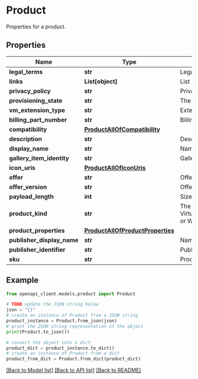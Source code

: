 # Product

Properties for a product.

## Properties

Name | Type | Description | Notes
------------ | ------------- | ------------- | -------------
**legal_terms** | **str** | Legal terms for the product. | [optional] 
**links** | **List[object]** | List of product links. | [optional] 
**privacy_policy** | **str** | Privacy policy of the product. | [optional] 
**provisioning_state** | **str** | The provisioning state of the resource. | [optional] 
**vm_extension_type** | **str** | Extension type of the VM. | [optional] 
**billing_part_number** | **str** | Billing part number. | [optional] 
**compatibility** | [**ProductAllOfCompatibility**](ProductAllOfCompatibility.md) |  | [optional] 
**description** | **str** | Description of the product. | [optional] 
**display_name** | **str** | Name displayed for the product. | [optional] 
**gallery_item_identity** | **str** | Gallery item identity. | [optional] 
**icon_uris** | [**ProductAllOfIconUris**](ProductAllOfIconUris.md) |  | [optional] 
**offer** | **str** | Offer name. | [optional] 
**offer_version** | **str** | Offer version. | [optional] 
**payload_length** | **int** | Size in bytes. | [optional] 
**product_kind** | **str** | The kind. E.g. VirtualMachineProductProperties.ProductKind or WebApp, SolutionTemplate. | [optional] 
**product_properties** | [**ProductAllOfProductProperties**](ProductAllOfProductProperties.md) |  | [optional] 
**publisher_display_name** | **str** | Name of publisher. | [optional] 
**publisher_identifier** | **str** | Publisher identifier. | [optional] 
**sku** | **str** | Product SKU. | [optional] 

## Example

```python
from openapi_client.models.product import Product

# TODO update the JSON string below
json = "{}"
# create an instance of Product from a JSON string
product_instance = Product.from_json(json)
# print the JSON string representation of the object
print(Product.to_json())

# convert the object into a dict
product_dict = product_instance.to_dict()
# create an instance of Product from a dict
product_from_dict = Product.from_dict(product_dict)
```
[[Back to Model list]](../README.md#documentation-for-models) [[Back to API list]](../README.md#documentation-for-api-endpoints) [[Back to README]](../README.md)


